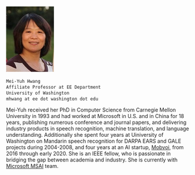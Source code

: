 ![Hwang](datou.jpg)
```
Mei-Yuh Hwang
Affiliate Professor at EE Department
University of Washington
mhwang at ee dot washington dot edu
```

 Mei-Yuh received her PhD in Computer Science from Carnegie Mellon
University in 1993 and had worked at Microsoft in U.S. and in China
for 18 years, publishing numerous conference and journal papers,
  and delivering industry products in speech recognition, machine
  translation, and language understanding. Additionally she spent four years at Uiniversity of Washington on Mandarin speech recognition for DARPA EARS and GALE projects
during 2004-2008, and four years at an AI startup, [Mobvoi](http://www.mobvoi.com), from 2016 through early 2020.
She is an IEEE fellow,
who is passionate in bridging the gap between academia and
industry. She is currently with [Microsoft MSAI](https://www.microsoft.com/en-us/research/people/mehwang/) team.

